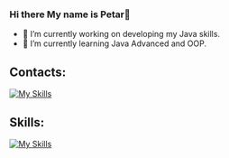 ### Hi there My name is Petar👋

- 🔭 I’m currently working on developing my Java skills.
- 🌱 I’m currently learning Java Advanced and OOP.
<!--
**PetarGPetrov/PetarGPetrov** is a ✨ _special_ ✨ repository because its `README.md` (this file) appears on your GitHub profile.

Here are some ideas to get you started:

- 🔭 I’m currently working on ...
- 🌱 I’m currently learning ...
- 👯 I’m looking to collaborate on ...
- 🤔 I’m looking for help with ...
- 💬 Ask me about ...
- 📫 How to reach me: ...
- 😄 Pronouns: ...
- ⚡ Fun fact: ...
-->
## Contacts:
[![My Skills](https://skillicons.dev/icons?i=instagram)](https://skillicons.dev)


## Skills: 
[![My Skills](https://skillicons.dev/icons?i=java,vscode,idea,github)](https://skillicons.dev)

